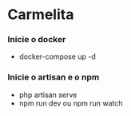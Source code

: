 # Carmelita

### Inicie o docker ###
- docker-compose up -d

### Inicie o artisan e o npm ###
- php artisan serve
- npm run dev ou npm run watch
